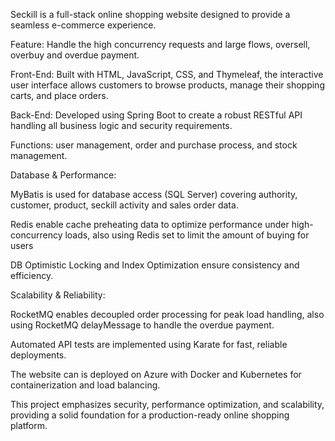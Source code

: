 Seckill is a full-stack online shopping website designed to provide a seamless e-commerce experience.

Feature: Handle the high concurrency requests and large flows, oversell, overbuy and overdue payment.

Front-End:
Built with HTML, JavaScript, CSS, and Thymeleaf, the interactive user interface allows customers to browse products, manage their shopping carts, and place orders. 

Back-End:
Developed using Spring Boot to create a robust RESTful API handling all business logic and security requirements. 

Functions: user management, order and purchase process, and stock management.

Database & Performance:

MyBatis is used for database access (SQL Server) covering authority, customer, product, seckill activity and sales order data.

Redis enable cache preheating data to optimize performance under high-concurrency loads, also using Redis set to limit the amount of buying for users 

DB Optimistic Locking and Index Optimization ensure consistency and efficiency.

Scalability & Reliability:

RocketMQ enables decoupled order processing for peak load handling, also using RocketMQ delayMessage to handle the overdue payment.

Automated API tests are implemented using Karate for fast, reliable deployments.

The website can is deployed on Azure with Docker and Kubernetes for containerization and load balancing.

This project emphasizes security, performance optimization, and scalability, providing a solid foundation for a production-ready online shopping platform.
